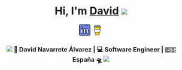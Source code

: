 <div align="center">
   <h1>Hi, I'm <a href="https://davidnavarretea.com">David</a> <img src="https://media.giphy.com/media/hvRJCLFzcasrR4ia7z/giphy.gif" width="25px"> </h1>
</div>

<p align='center'>
   <a href="https://www.linkedin.com/in/davidnavarretea"><img height="30" src="https://raw.githubusercontent.com/davidnavarretea/davidnavarretea/main/linkedin.png"></a>
 <a href="https://www.buymeacoffee.com/davidnavarretea"><img height="30" src="https://raw.githubusercontent.com/davidnavarretea/davidnavarretea/main/coffee.png"></a>
 </p>
 
<div align="center">
<h3><img src="https://media.giphy.com/media/WUlplcMpOCEmTGBtBW/giphy.gif" width="30"> 🙎 David Navarrete Álvarez | 💻 Software Engineer | 🇪🇸 España 🛸 <img src="https://media.giphy.com/media/WUlplcMpOCEmTGBtBW/giphy.gif" width="30"></h3>
</div>
